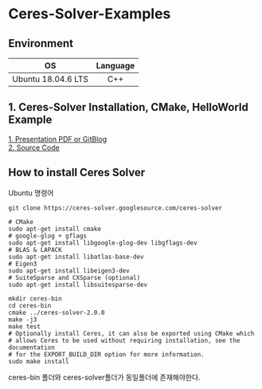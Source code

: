 # Ceres-Solver-Examples


## Environment
|OS|Language|
|:---:|:---:|
|Ubuntu 18.04.6 LTS|C++|  

## 1. Ceres-Solver Installation, CMake, HelloWorld Example
[1. Presentation PDF](https://github.com/Lee-JaeWon/Ceres-Solver-Examples/blob/main/ceres/ceres-solver/helloworld_example/1229.pdf)[ or GitBlog](https://lee-jaewon.github.io/ceres_solver/ceres-solver(1)/)
<br>
[2. Source Code](https://github.com/Lee-JaeWon/Ceres-Solver-Examples/tree/main/ceres/ceres-solver/helloworld_example)

## How to install Ceres Solver
Ubuntu 명령어
```
git clone https://ceres-solver.googlesource.com/ceres-solver

# CMake
sudo apt-get install cmake
# google-glog + gflags
sudo apt-get install libgoogle-glog-dev libgflags-dev
# BLAS & LAPACK
sudo apt-get install libatlas-base-dev
# Eigen3
sudo apt-get install libeigen3-dev
# SuiteSparse and CXSparse (optional)
sudo apt-get install libsuitesparse-dev

mkdir ceres-bin
cd ceres-bin
cmake ../ceres-solver-2.0.0
make -j3
make test
# Optionally install Ceres, it can also be exported using CMake which
# allows Ceres to be used without requiring installation, see the documentation
# for the EXPORT_BUILD_DIR option for more information.
sudo make install
```
ceres-bin 폴더와 ceres-solver폴더가 동일폴더에 존재해야한다.


